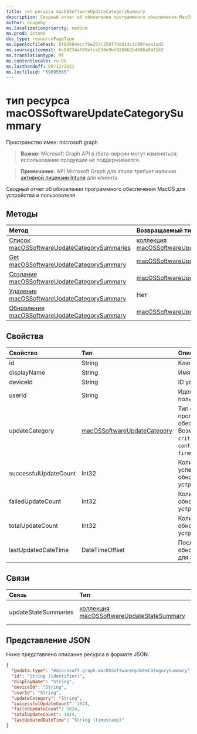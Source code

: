 ```yaml
---
title: тип ресурса macOSSoftwareUpdateCategorySummary
description: Сводный отчет об обновлении программного обеспечения MacOS для устройства и пользователя
author: dougeby
ms.localizationpriority: medium
ms.prod: intune
doc_type: resourcePageType
ms.openlocfilehash: 0f8d084eccf6e253c258f7ddd14c1c09feaa1ad2
ms.sourcegitcommit: 6c04234af08efce558e9bf926062b4686a84f1b2
ms.translationtype: MT
ms.contentlocale: ru-RU
ms.lasthandoff: 09/12/2021
ms.locfileid: "59095565"
---
```

# <a name="macossoftwareupdatecategorysummary-resource-type"></a>тип ресурса macOSSoftwareUpdateCategorySummary

Пространство имен: microsoft.graph

> **Важно:** Microsoft Graph API в /бета-версии могут изменяться; использование продукции не поддерживается.

> **Примечание.** API Microsoft Graph для Intune требует наличия [активной лицензии Intune](https://go.microsoft.com/fwlink/?linkid=839381) для клиента.

Сводный отчет об обновлении программного обеспечения MacOS для устройства и пользователя

## <a name="methods"></a>Методы
|Метод|Возвращаемый тип|Описание|
|:---|:---|:---|
|[Список macOSSoftwareUpdateCategorySummaries](../api/intune-deviceconfig-macossoftwareupdatecategorysummary-list.md)|[коллекция macOSSoftwareUpdateCategorySummary](../resources/intune-deviceconfig-macossoftwareupdatecategorysummary.md)|Список свойств и связей объектов [macOSSoftwareUpdateCategorySummary.](../resources/intune-deviceconfig-macossoftwareupdatecategorysummary.md)|
|[Get macOSSoftwareUpdateCategorySummary](../api/intune-deviceconfig-macossoftwareupdatecategorysummary-get.md)|[macOSSoftwareUpdateCategorySummary](../resources/intune-deviceconfig-macossoftwareupdatecategorysummary.md)|Чтение свойств и связей объекта [macOSSoftwareUpdateCategorySummary.](../resources/intune-deviceconfig-macossoftwareupdatecategorysummary.md)|
|[Создание macOSSoftwareUpdateCategorySummary](../api/intune-deviceconfig-macossoftwareupdatecategorysummary-create.md)|[macOSSoftwareUpdateCategorySummary](../resources/intune-deviceconfig-macossoftwareupdatecategorysummary.md)|Создайте новый [объект macOSSoftwareUpdateCategorySummary.](../resources/intune-deviceconfig-macossoftwareupdatecategorysummary.md)|
|[Удаление macOSSoftwareUpdateCategorySummary](../api/intune-deviceconfig-macossoftwareupdatecategorysummary-delete.md)|Нет|Удаляет [macOSSoftwareUpdateCategorySummary](../resources/intune-deviceconfig-macossoftwareupdatecategorysummary.md).|
|[Обновление macOSSoftwareUpdateCategorySummary](../api/intune-deviceconfig-macossoftwareupdatecategorysummary-update.md)|[macOSSoftwareUpdateCategorySummary](../resources/intune-deviceconfig-macossoftwareupdatecategorysummary.md)|Обновление свойств объекта [macOSSoftwareUpdateCategorySummary.](../resources/intune-deviceconfig-macossoftwareupdatecategorysummary.md)|

## <a name="properties"></a>Свойства
|Свойство|Тип|Описание|
|:---|:---|:---|
|id|String|Ключ объекта.|
|displayName|String|Имя отчета|
|deviceId|String|ID устройства.|
|userId|String|Идентификатор пользователя.|
|updateCategory|[macOSSoftwareUpdateCategory](../resources/intune-deviceconfig-macossoftwareupdatecategory.md)|Тип обновления программного обеспечения. Возможные значения: `critical`, `configurationDataFile`, `firmware`, `other`.|
|successfulUpdateCount|Int32|Количество успешных обновлений на устройстве|
|failedUpdateCount|Int32|Количество сбойных обновлений на устройстве|
|totalUpdateCount|Int32|Количество обновлений на устройстве|
|lastUpdatedDateTime|DateTimeOffset|Последняя дата обновления отчета для этого устройства.|

## <a name="relationships"></a>Связи
|Связь|Тип|Описание|
|:---|:---|:---|
|updateStateSummaries|[коллекция macOSSoftwareUpdateStateSummary](../resources/intune-deviceconfig-macossoftwareupdatestatesummary.md)|Сводка состояния обновления.|

## <a name="json-representation"></a>Представление JSON
Ниже представлено описание ресурса в формате JSON.
<!-- {
  "blockType": "resource",
  "keyProperty": "id",
  "@odata.type": "microsoft.graph.macOSSoftwareUpdateCategorySummary"
}
-->
``` json
{
  "@odata.type": "#microsoft.graph.macOSSoftwareUpdateCategorySummary",
  "id": "String (identifier)",
  "displayName": "String",
  "deviceId": "String",
  "userId": "String",
  "updateCategory": "String",
  "successfulUpdateCount": 1024,
  "failedUpdateCount": 1024,
  "totalUpdateCount": 1024,
  "lastUpdatedDateTime": "String (timestamp)"
}
```



